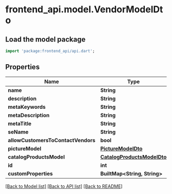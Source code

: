 # frontend_api.model.VendorModelDto

## Load the model package
```dart
import 'package:frontend_api/api.dart';
```

## Properties
Name | Type | Description | Notes
------------ | ------------- | ------------- | -------------
**name** | **String** |  | [optional] 
**description** | **String** |  | [optional] 
**metaKeywords** | **String** |  | [optional] 
**metaDescription** | **String** |  | [optional] 
**metaTitle** | **String** |  | [optional] 
**seName** | **String** |  | [optional] 
**allowCustomersToContactVendors** | **bool** |  | [optional] 
**pictureModel** | [**PictureModelDto**](PictureModelDto.md) |  | [optional] 
**catalogProductsModel** | [**CatalogProductsModelDto**](CatalogProductsModelDto.md) |  | [optional] 
**id** | **int** |  | [optional] 
**customProperties** | **BuiltMap&lt;String, String&gt;** |  | [optional] 

[[Back to Model list]](../README.md#documentation-for-models) [[Back to API list]](../README.md#documentation-for-api-endpoints) [[Back to README]](../README.md)



